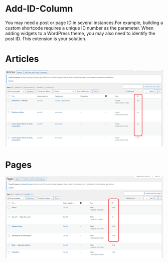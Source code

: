 # Add-ID-Column

You may need a post or page ID in several instances.For example, building a custom shortcode requires a unique ID number as the parameter. When adding    widgets to a WordPress theme, you may also need to identify the post ID. This extension is your solution.

# Articles
![Alt text](assets/img/articles-IDs.png "a title")

# Pages
![Alt text](assets/img/pages-IDs.png "a title")
